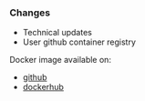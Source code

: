 ### Changes
- Technical updates
- User github container registry

Docker image available on:
- [github](https://github.com/xclemence/dependencies-graph-viewer/packages)
- [dockerhub](https://hub.docker.com/r/xclemence/dependencies-graph-viewer)

